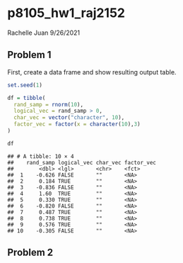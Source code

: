 p8105\_hw1\_raj2152
================
Rachelle Juan
9/26/2021

## Problem 1

First, create a data frame and show resulting output table.

``` r
set.seed(1)

df = tibble(
  rand_samp = rnorm(10),
  logical_vec = rand_samp > 0,
  char_vec = vector("character", 10),
  factor_vec = factor(x = character(10),3)
)

df
```

    ## # A tibble: 10 × 4
    ##    rand_samp logical_vec char_vec factor_vec
    ##        <dbl> <lgl>       <chr>    <fct>     
    ##  1    -0.626 FALSE       ""       <NA>      
    ##  2     0.184 TRUE        ""       <NA>      
    ##  3    -0.836 FALSE       ""       <NA>      
    ##  4     1.60  TRUE        ""       <NA>      
    ##  5     0.330 TRUE        ""       <NA>      
    ##  6    -0.820 FALSE       ""       <NA>      
    ##  7     0.487 TRUE        ""       <NA>      
    ##  8     0.738 TRUE        ""       <NA>      
    ##  9     0.576 TRUE        ""       <NA>      
    ## 10    -0.305 FALSE       ""       <NA>

## Problem 2

